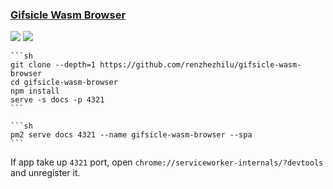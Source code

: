 ### [Gifsicle Wasm Browser](https://github.com/renzhezhilu/gifsicle-wasm-browser)

![](https://img.shields.io/github/license/renzhezhilu/gifsicle-wasm-browser) [![](https://img.shields.io/github/last-commit/scillidan/gifsicle-wasm-browser/main)](https://github.com/scillidan/gifsicle-wasm-browser)

````{tab} From source
```sh
git clone --depth=1 https://github.com/renzhezhilu/gifsicle-wasm-browser
cd gifsicle-wasm-browser
npm install
serve -s docs -p 4321
```
````

````{tab} PM2
```sh
pm2 serve docs 4321 --name gifsicle-wasm-browser --spa
```
````

If app take up `4321` port, open `chrome://serviceworker-internals/?devtools` and unregister it.